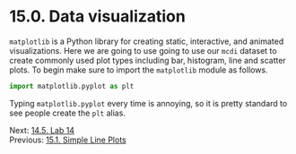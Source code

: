 # 15.0. Data visualization

`matplotlib` is a Python library for creating static, interactive, and animated visualizations. Here we are going to use
going to use our `mcdi` dataset to create commonly used plot types including bar, histogram, line and scatter plots. To
begin make sure to import the `matplotlib` module as follows.

```python
import matplotlib.pyplot as plt
```

Typing `matplotlib.pyplot` every time is annoying, so it is pretty standard to see people create the `plt` alias.

Next: [14.5. Lab 14](../CH14/14.5.%20Lab%2014.md)<br>
Previous: [15.1. Simple Line Plots](15.1.%20Simple%20Line%20Plots.md)
